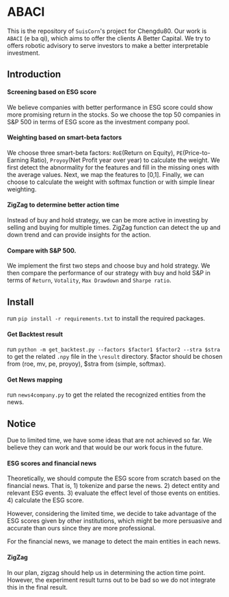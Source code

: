 # ABACI
This is the repository of `SuisCorn`'s project for Chengdu80. Our work is `ABACI` (e ba qi), which aims to offer
the clients A Better Capital. We try to offers robotic advisory to serve investors to make a better interpretable investment.

## Introduction

#### Screening based on ESG score
We believe companies with better performance in ESG score could show more promising return in the stocks.
So we choose the top 50 companies in S&P 500 in terms of ESG score as the investment company pool.

#### Weighting based on smart-beta factors
We choose three smart-beta factors:  `RoE`(Return on Equity), `PE`(Price-to-Earning Ratio),
`Proyoy`(Net Profit year over year) to calculate the weight. We first detect the abnormality for the features
and fill in the missing ones with the average values. Next, we map the features to \[0,1\]. Finally,
we can choose to calculate the weight with softmax function or with simple linear weighting.

#### ZigZag to determine better action time
Instead of buy and hold strategy, we can be more active in investing by selling and buying for multiple
times. ZigZag function can detect the up and down trend and can provide insights for the action.

#### Compare with S&P 500.
We implement the first two steps and choose buy and hold strategy. We then compare the performance of our
strategy with buy and hold S&P in terms of `Return`, `Votality`, `Max Drawdown` and `Sharpe ratio`.


## Install
run `pip install -r requirements.txt` to install the required packages.

#### Get Backtest result
run `python -m get_backtest.py --factors $factor1 $factor2 --stra $stra` to get the related `.npy` file in the `\result` directory.
$factor should be chosen from (roe, mv, pe, proyoy), $stra from (simple, softmax).

#### Get News mapping
run `news4company.py` to get the related the recognized entities from the news.

## Notice
Due to limited time, we have some ideas that are not achieved so far. We believe
they can work and that would be our work focus in the future.

#### ESG scores and financial news
Theoretically, we should compute the ESG score from scratch based on
the financial news. That is, 1) tokenize and parse the news. 2) detect
entity and relevant ESG events. 3) evaluate the effect level of those events on entities. 4) calculate the ESG score.

However, considering the limited time, we decide to take
advantage of the ESG scores given by other institutions, which might be
more persuasive and accurate than ours since they are more professional.

For the financial news, we manage to detect the main entities in each news.

#### ZigZag
In our plan, zigzag should help us in determining the action time point.
However, the experiment result turns out to be bad so we do not integrate this
in the final result.






